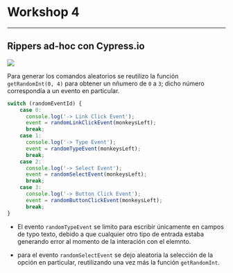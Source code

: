 # Workshop 4

---

## Rippers ad-hoc con Cypress.io

![](assets/cypress3.gif)

Para generar los comandos aleatorios se reutilizo la función `getRandomInt(0, 4)` para obtener un nñumero de `0` a `3`; dicho número correspondía a un evento en particular.

```js
switch (randomEventId) {
    case 0:
      console.log('-> Link Click Event');
      event = randomLinkClickEvent(monkeysLeft);
      break;
    case 1:
      console.log('-> Type Event');
      event = randomTypeEvent(monkeysLeft);
      break;
    case 2:
      console.log('-> Select Event');
      event = randomSelectEvent(monkeysLeft);
      break;
    case 3:
      console.log('-> Button Click Event');
      event = randomButtonClickEvent(monkeysLeft);
      break;
}
```

* El evento `randomTypeEvent` se limito para escribir únicamente en campos de typo texto, debido a que cualquier otro tipo de entrada estaba generando error al momento de la interación con el elemnto.

* para el evento `randomSelectEvent` se dejo aleatoria la selección de la opción en particular, reutilizando una vez más la función `getRandomInt`.
